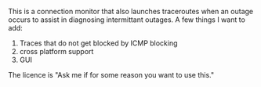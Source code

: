 This is a connection monitor that also launches traceroutes when an outage occurs to assist in diagnosing intermittant outages.
A few things I want to add:
1. Traces that do not get blocked by ICMP blocking
2. cross platform support
3. GUI

The licence is "Ask me if for some reason you want to use this."
